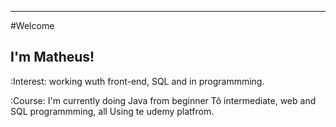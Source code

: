 ------------------------------------------------
#Welcome

## I'm Matheus!

:Interest: working wuth front-end, SQL and in programmming.

:Course: I'm currently doing Java from beginner
Tô intermediate, web and SQL programmming, all
Using te udemy platfrom.



